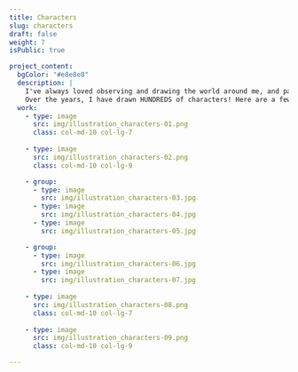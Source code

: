 ```yaml
---
title: Characters
slug: characters
draft: false
weight: 7
isPublic: true

project_content:
  bgColor: "#e8e8e8"
  description: |
    I've always loved observing and drawing the world around me, and paying attention to details. <br />
    Over the years, I have drawn HUNDREDS of characters! Here are a few of them.
  work:
    - type: image
      src: img/illustration_characters-01.png
      class: col-md-10 col-lg-7
    
    - type: image
      src: img/illustration_characters-02.png
      class: col-md-10 col-lg-9

    - group:
      - type: image
        src: img/illustration_characters-03.jpg
      - type: image
        src: img/illustration_characters-04.jpg
      - type: image
        src: img/illustration_characters-05.jpg

    - group:
      - type: image
        src: img/illustration_characters-06.jpg
      - type: image
        src: img/illustration_characters-07.jpg
    
    - type: image
      src: img/illustration_characters-08.png
      class: col-md-10 col-lg-7
    
    - type: image
      src: img/illustration_characters-09.png
      class: col-md-10 col-lg-9

---
```

